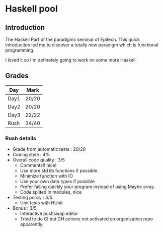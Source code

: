 # Haskell pool

## Introduction
The Haskell Part of the paradigms seminar of Epitech. This quick introduction led me to discover a totally new paradigm which is functional programming.

I loved it so I'm definetely going to work on some more Haskell.

## Grades

| Day    | Mark  |
|--------|-------|
| Day1   | 20/20 |
| Day2   | 20/20 |
| Day3   | 22/22 |
| Rush   | 34/40 |

### Rush details

- Grade from automatic tests : 20/20
- Coding style : 4/5
- Overall code quality : 3/5
    - Comments!! nice!
    - Use more std lib functions if possible.
    - Minimize function with IO
    - Use your own data types if possible
    - Prefer failing quickly your program instead of using Maybe array.
    - Code splited in modules, nice
- Testing policy : 4/5
    - Unit tests with HUnit
- Bonus : 3/5
    - Interactive pushswap editor
    - Tried to do CI but GH actions not activated on organization repo apparently.


